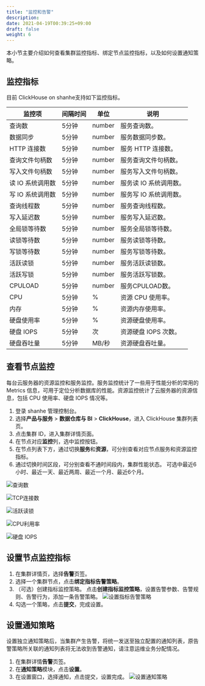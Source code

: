 ```yaml
---
title: "监控和告警"
description: 
date: 2021-04-19T00:39:25+09:00
draft: false
weight: 6
---
```


本小节主要介绍如何查看集群监控指标、绑定节点监控指标，以及如何设置通知策略。

## 监控指标

目前 ClickHouse on shanhe支持如下监控指标。

| 监控项 | 间隔时间 | 单位 | 说明 |
| --- | --- | --- | --- |
| 查询数 | 5分钟 | number | 服务查询数。 |
| 数据同步 | 5分钟 | number | 服务数据同步数。 |
| HTTP 连接数 | 5分钟 | number| 服务 HTTP 连接数。 |
| 查询文件句柄数| 5分钟 | number | 服务查询文件句柄数。 |
| 写入文件句柄数 | 5分钟 | number | 服务写入文件句柄数。 |
| 读 IO 系统调用数| 5分钟 | number | 服务读 IO 系统调用数。 |
| 写 IO 系统调用数| 5分钟 | number | 服务写 IO 系统调用数。 |
| 查询线程数| 5分钟 | number | 服务查询线程数。 |
| 写入延迟数 | 5分钟 | number | 服务写入延迟数。 |
| 全局锁等待数 | 5分钟 | number | 服务全局锁等待数。 |
| 读锁等待数 | 5分钟 | number | 服务读锁等待数。 |
| 写锁等待数 | 5分钟 | number | 服务写锁等待数。 |
| 活跃读锁 | 5分钟 | number | 服务活跃读锁数。 |
| 活跃写锁 | 5分钟 | number | 服务活跃写锁数。 |
| CPULOAD | 5分钟 | number | 服务CPULOAD数。 |
| CPU | 5分钟 | % | 资源 CPU 使用率。 |
| 内存 | 5分钟 | % | 资源内存使用率。 |
| 硬盘使用率 | 5分钟 | % | 资源硬盘使用率。 |
| 硬盘 IOPS | 5分钟 | 次 | 资源硬盘 IOPS 次数。 |
| 硬盘吞吐量 | 5分钟 | MB/秒 | 资源硬盘吞吐量。 |

## 查看节点监控

每台云服务器的资源监控和服务监控。服务监控统计了一些用于性能分析的常用的 Metrics 信息，可用于定位分析数据库的性能。资源监控统计了云服务器的资源信息，包括 CPU 使用率、硬盘 IOPS 情况等。

1. 登录 shanhe 管理控制台。
2. 选择**产品与服务** > **数据仓库与 BI** > **ClickHouse**，进入 ClickHouse 集群列表页。
3. 点击集群 ID，进入集群详情页面。
4. 在节点对应**监控**列，选中监控按钮。
5. 在节点列表下方，通过切换**服务**和**资源**，可分别查看对应节点服务和资源监控指标。
6. 通过切换时间区段，可分别查看不通时间段内，集群性能状态。
   可选中最近6小时、最近一天、最近两周、最近一个月、最近6个月。

![查询数](../_images/queries_monitor.png)

![TCP连接数](../_images/tcp_connections_monitor.png)

![活跃读锁](../_images/active_read_lock_monitor.png)

![CPU利用率](../_images/cpu_monitor.png)

![硬盘 IOPS](../_images/iops_monitor.png)

## 设置节点监控指标

1. 在集群详情页，选择**告警**页签。
2. 选择一个集群节点，点击**绑定指标告警策略**。
3. （可选）创建指标监控策略。
   点击**创建指标监控策略**，设置告警参数、告警规则、告警行为，添加一条告警策略。
   ![设置指标告警策略](../_images/set_metr_rules.png)
4. 勾选一个策略，点击**提交**，完成设置。

## 设置通知策略

设置独立通知策略后，当集群产生告警，将统一发送至独立配置的通知列表，原告警策略所关联的通知列表将无法收到告警通知，请注意运维业务分配情况。

1. 在集群详情**告警**页签。
2. 在**通知策略**模块，点击**设置**。
3. 在设置窗口，选择通知，点击提交，设置完成。
   ![设置通知策略](../_images/set_alarm_rules.png)
